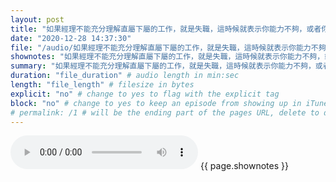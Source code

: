 ```yaml
---
layout: post
title: "如果經理不能充分理解直屬下屬的工作，就是失職，這時候就表示你能力不夠，或者你不該直接管理這麼多人，或者你需要更多層級" # quotes allow forbidden characters like the colon
date: "2020-12-28 14:37:30"
file: "/audio/如果經理不能充分理解直屬下屬的工作，就是失職，這時候就表示你能力不夠，或者你不該直接管理這麼多人，或者你需要更多層級.mp3"
shownotes: "如果經理不能充分理解直屬下屬的工作，就是失職，這時候就表示你能力不夠，或者你不該直接管理這麼多人，或者你需要更多層級"
summary: "如果經理不能充分理解直屬下屬的工作，就是失職，這時候就表示你能力不夠，或者你不該直接管理這麼多人，或者你需要更多層級"
duration: "file_duration" # audio length in min:sec
length: "file_length" # filesize in bytes
explicit: "no" # change to yes to flag with the explicit tag
block: "no" # change to yes to keep an episode from showing up in iTunes
# permalink: /1 # will be the ending part of the pages URL, delete to default to the title
---
```


<audio controls>
<source src="{{site.url}}{{site.baseurl}}{{ page.file }}" type="audio/x-mp3">
Your browser does not support the audio element.
</audio>
{{ page.shownotes }}
